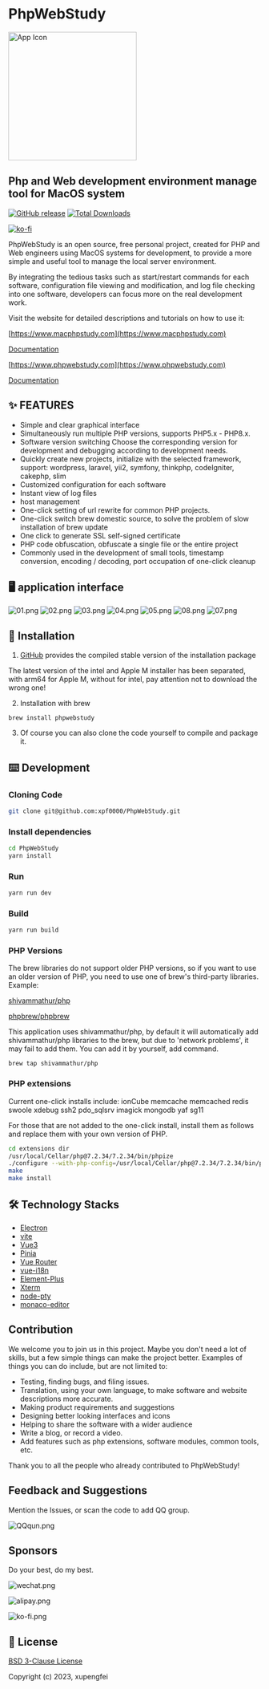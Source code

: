 # PhpWebStudy

<img src="http://mbimage.ybvips.com/electron/phpwebstudy/screenshots/512x512.png" width="256" alt="App Icon" />

## Php and Web development environment manage tool for MacOS system

[![GitHub release](https://img.shields.io/github/release/xpf0000/PhpWebStudy.svg)](https://github.com/xpf0000/PhpWebStudy/releases)  [![Total Downloads](https://img.shields.io/github/downloads/xpf0000/PhpWebStudy/total.svg)](https://github.com/xpf0000/PhpWebStudy/releases)

[![ko-fi](https://ko-fi.com/img/githubbutton_sm.svg)](https://ko-fi.com/R5R2OJXTM)

PhpWebStudy is an open source, free personal project, created for PHP and Web engineers using MacOS systems for development, to provide a more simple and useful tool to manage the local server environment.

By integrating the tedious tasks such as start/restart commands for each software, configuration file viewing and modification, and log file checking into one software, developers can focus more on the real development work.

Visit the website for detailed descriptions and tutorials on how to use it:

[https://www.macphpstudy.com](https://www.macphpstudy.com)

[Documentation](https://www.macphpstudy.com/help-0-1.html)

[https://www.phpwebstudy.com](https://www.phpwebstudy.com)

[Documentation](https://www.phpwebstudy.com/help-0-1.html)

## ✨ FEATURES

- Simple and clear graphical interface
- Simultaneously run multiple PHP versions, supports PHP5.x - PHP8.x.
- Software version switching Choose the corresponding version for development and debugging according to development needs.
- Quickly create new projects, initialize with the selected framework, support: wordpress, laravel, yii2, symfony, thinkphp, codeIgniter, cakephp, slim
- Customized configuration for each software
- Instant view of log files
- host management
- One-click setting of url rewrite for common PHP projects.
- One-click switch brew domestic source, to solve the problem of slow installation of brew update
- One click to generate SSL self-signed certificate
- PHP code obfuscation, obfuscate a single file or the entire project
- Commonly used in the development of small tools, timestamp conversion, encoding / decoding, port occupation of one-click cleanup

## 🖥 application interface

![01.png](https://www.macphpstudy.com/image/index/main.png)
![02.png](https://www.macphpstudy.com/image/index/screen3.png)
![03.png](https://www.macphpstudy.com/image/index/screen4.png)
![04.png](https://www.macphpstudy.com/image/index/screen5.png)
![05.png](https://www.macphpstudy.com/image/index/screen6.png)
![08.png](https://www.macphpstudy.com/image/index/screen7.png)
![07.png](https://www.macphpstudy.com/image/index/screen8.png)

## 💽 Installation

1. [GitHub](https://github.com/xpf0000/PhpWebStudy/releases) provides the compiled stable version of the installation package

The latest version of the intel and Apple M installer has been separated, with arm64 for Apple M, without for intel, pay attention not to download the wrong one!

2. Installation with brew

```
brew install phpwebstudy
```

3. Of course you can also clone the code yourself to compile and package it.

## ⌨️ Development

### Cloning Code

```bash
git clone git@github.com:xpf0000/PhpWebStudy.git
```

### Install dependencies

```bash
cd PhpWebStudy
yarn install
```

### Run

```bash
yarn run dev
```

### Build

```bash
yarn run build
```

### PHP Versions

The brew libraries do not support older PHP versions, so if you want to use an older version of PHP, you need to use one of brew's third-party libraries.
Example:

[shivammathur/php](https://github.com/shivammathur/homebrew-php)

[phpbrew/phpbrew](https://github.com/phpbrew/phpbrew)

This application uses shivammathur/php, by default it will automatically add shivammathur/php libraries to the brew, but due to 'network problems', it may fail to add them.
You can add it by yourself, add command.

```
brew tap shivammathur/php
```

### PHP extensions

Current one-click installs include: ionCube memcache memcached redis swoole xdebug ssh2 pdo_sqlsrv imagick mongodb yaf sg11

For those that are not added to the one-click install, install them as follows and replace them with your own version of PHP.

```bash
cd extensions dir
/usr/local/Cellar/php@7.2.34/7.2.34/bin/phpize
./configure --with-php-config=/usr/local/Cellar/php@7.2.34/7.2.34/bin/php-config
make
make install
```


## 🛠 Technology Stacks

- [Electron](https://electronjs.org/)
- [vite](https://vitejs.dev/)
- [Vue3](https://v3.vuejs.org/)
- [Pinia](https://pinia.vuejs.org/)
- [Vue Router](https://router.vuejs.org/)
- [vue-i18n](https://github.com/intlify/vue-i18n-next)
- [Element-Plus](https://element-plus.org/en-US/)
- [Xterm](https://xtermjs.org)
- [node-pty](https://github.com/microsoft/node-pty)
- [monaco-editor](https://github.com/microsoft/monaco-editor)

## Contribution

We welcome you to join us in this project. Maybe you don't need a lot of skills, but a few simple things can make the project better.
Examples of things you can do include, but are not limited to:
- Testing, finding bugs, and filing issues.
- Translation, using your own language, to make software and website descriptions more accurate.
- Making product requirements and suggestions
- Designing better looking interfaces and icons
- Helping to share the software with a wider audience
- Write a blog, or record a video.
- Add features such as php extensions, software modules, common tools, etc.

Thank you to all the people who already contributed to PhpWebStudy!

## Feedback and Suggestions

Mention the Issues, or scan the code to add QQ group.

![QQqun.png](https://www.macphpstudy.com/image/index/qrcode0@2x.png)

## Sponsors

Do your best, do my best.

![wechat.png](https://www.macphpstudy.com/image/index/qrcode1@2x.png)

![alipay.png](https://www.macphpstudy.com/image/index/qrcode2@2x.png)

![ko-fi.png](https://www.macphpstudy.com/image/index/qrcode3@2x.png)

## 📜 License

[BSD 3-Clause License](https://github.com/xpf0000/PhpWebStudy/blob/master/LICENSE)

Copyright (c) 2023, xupengfei
